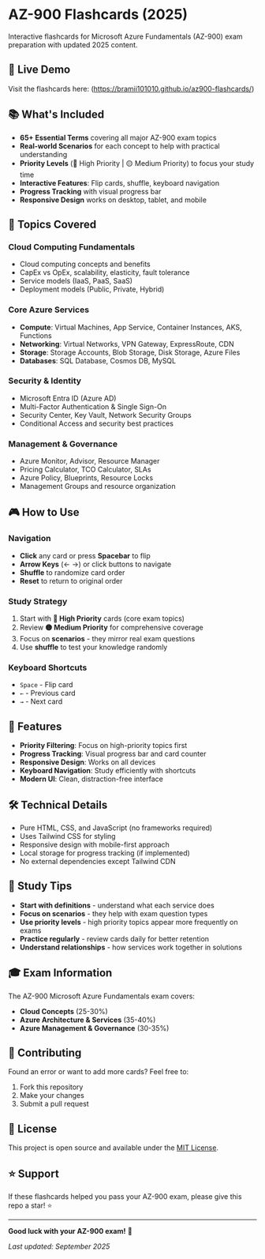 # AZ-900 Flashcards (2025)

Interactive flashcards for Microsoft Azure Fundamentals (AZ-900) exam preparation with updated 2025 content.

## 🚀 Live Demo

Visit the flashcards here: (https://bramii101010.github.io/az900-flashcards/)

## 📚 What's Included

- **65+ Essential Terms** covering all major AZ-900 exam topics
- **Real-world Scenarios** for each concept to help with practical understanding
- **Priority Levels** (🔴 High Priority | 🟡 Medium Priority) to focus your study time
- **Interactive Features**: Flip cards, shuffle, keyboard navigation
- **Progress Tracking** with visual progress bar
- **Responsive Design** works on desktop, tablet, and mobile

## 🎯 Topics Covered

### Cloud Computing Fundamentals
- Cloud computing concepts and benefits
- CapEx vs OpEx, scalability, elasticity, fault tolerance
- Service models (IaaS, PaaS, SaaS)
- Deployment models (Public, Private, Hybrid)

### Core Azure Services
- **Compute**: Virtual Machines, App Service, Container Instances, AKS, Functions
- **Networking**: Virtual Networks, VPN Gateway, ExpressRoute, CDN
- **Storage**: Storage Accounts, Blob Storage, Disk Storage, Azure Files
- **Databases**: SQL Database, Cosmos DB, MySQL

### Security & Identity
- Microsoft Entra ID (Azure AD)
- Multi-Factor Authentication & Single Sign-On
- Security Center, Key Vault, Network Security Groups
- Conditional Access and security best practices

### Management & Governance
- Azure Monitor, Advisor, Resource Manager
- Pricing Calculator, TCO Calculator, SLAs
- Azure Policy, Blueprints, Resource Locks
- Management Groups and resource organization

## 🎮 How to Use

### Navigation
- **Click** any card or press **Spacebar** to flip
- **Arrow Keys** (← →) or click buttons to navigate
- **Shuffle** to randomize card order
- **Reset** to return to original order

### Study Strategy
1. Start with **🔴 High Priority** cards (core exam topics)
2. Review **🟡 Medium Priority** for comprehensive coverage
3. Focus on **scenarios** - they mirror real exam questions
4. Use **shuffle** to test your knowledge randomly

### Keyboard Shortcuts
- `Space` - Flip card
- `←` - Previous card
- `→` - Next card

## 📱 Features

- **Priority Filtering**: Focus on high-priority topics first
- **Progress Tracking**: Visual progress bar and card counter
- **Responsive Design**: Works on all devices
- **Keyboard Navigation**: Study efficiently with shortcuts
- **Modern UI**: Clean, distraction-free interface

## 🛠️ Technical Details

- Pure HTML, CSS, and JavaScript (no frameworks required)
- Uses Tailwind CSS for styling
- Responsive design with mobile-first approach
- Local storage for progress tracking (if implemented)
- No external dependencies except Tailwind CDN

## 📖 Study Tips

- **Start with definitions** - understand what each service does
- **Focus on scenarios** - they help with exam question types  
- **Use priority levels** - high priority topics appear more frequently on exams
- **Practice regularly** - review cards daily for better retention
- **Understand relationships** - how services work together in solutions

## 🎓 Exam Information

The AZ-900 Microsoft Azure Fundamentals exam covers:
- **Cloud Concepts** (25-30%)
- **Azure Architecture & Services** (35-40%) 
- **Azure Management & Governance** (30-35%)

## 🤝 Contributing

Found an error or want to add more cards? Feel free to:
1. Fork this repository
2. Make your changes
3. Submit a pull request

## 📝 License

This project is open source and available under the [MIT License](LICENSE).

## ⭐ Support

If these flashcards helped you pass your AZ-900 exam, please give this repo a star! ⭐

---

**Good luck with your AZ-900 exam!** 🎉

*Last updated: September 2025*
